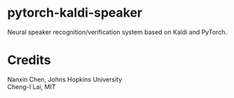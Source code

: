# pytorch-kaldi-speaker
Neural speaker recognition/verification system based on Kaldi and PyTorch.

# Credits
Nanxin Chen, Johns Hopkins University \
Cheng-I Lai, MIT 
